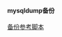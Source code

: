 #### mysqldump备份

[备份参考脚本](https://github.com/feixia5712/LinuxBash/blob/master/function/backup/mysql_backup.sh)
